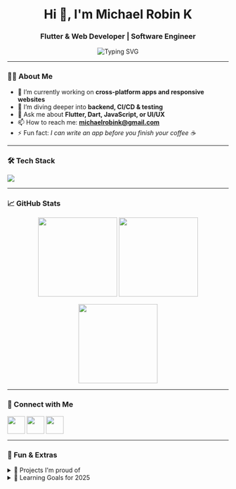 <h1 align="center">Hi 👋, I'm Michael Robin K</h1>
<h3 align="center">Flutter & Web Developer | Software Engineer</h3>

<p align="center">
  <img src="https://readme-typing-svg.herokuapp.com?font=Fira+Code&duration=3000&pause=1000&center=true&vCenter=true&width=435&lines=Passionate+Flutter+Developer;Web+Development+Enthusiast;Clean+Code+Advocate;Always+learning+new+tech" alt="Typing SVG" />
</p>

---

### 👨‍💻 About Me

- 🔭 I’m currently working on **cross-platform apps and responsive websites**
- 🌱 I’m diving deeper into **backend, CI/CD & testing**
- 💬 Ask me about **Flutter, Dart, JavaScript, or UI/UX**
- 📫 How to reach me: **michaelrobink@gmail.com**
- ⚡ Fun fact: *I can write an app before you finish your coffee ☕*

---

### 🛠️ Tech Stack

<p align="left">
  <img src="https://skillicons.dev/icons?i=flutter,dart,js,html,css,react,nodejs,firebase,mongodb,figma,git,github,linux" />
</p>

---

### 📈 GitHub Stats

<p align="center">
  <img src="https://github-readme-stats.vercel.app/api?username=Robinbinu&show_icons=true&theme=tokyonight" height="180"/>
  <img src="https://github-readme-streak-stats.herokuapp.com/?user=Robinbinu&theme=tokyonight" height="180"/>
</p>

<p align="center">
  <img src="https://github-readme-stats.vercel.app/api/top-langs/?username=Robinbinu&layout=compact&theme=tokyonight" height="180"/>
</p>

---

### 🔗 Connect with Me

<p align="left">
  <a href="https://linkedin.com/in/michaelrobink" target="blank"><img align="center" src="https://skillicons.dev/icons?i=linkedin" height="40" /></a>
  <a href="mailto:michael.robink@gmailcom"><img align="center" src="https://skillicons.dev/icons?i=gmail" height="40" /></a>
  <a href="https://twitter.com/michaelrobink" target="blank"><img align="center" src="https://skillicons.dev/icons?i=twitter" height="40" /></a>
</p>

---

### 🧩 Fun & Extras

<details>
  <summary>📌 Projects I'm proud of</summary>
  <ul>
    <li><b>🏆 Portfolio App:</b> Cross-platform Flutter app showcasing my work</li>
    <li><b>🌐 Weather Web App:</b> Beautiful UI with real-time weather API</li>
    <li><b>🧠 AI Chatbot:</b> A smart bot using NLP and Flutter</li>
  </ul>
</details>

<details>
  <summary>🧠 Learning Goals for 2025</summary>
  <ul>
    <li>🔒 Improve security in apps</li>
    <li>⚙️ Master DevOps and CI/CD</li>
    <li>📲 Release an app to Play Store & App Store</li>
  </ul>
</details>

<!--# 👋 Hi, I’m Michael  Robin
- 👀 I’m interested in unspecific eccentric stuff
- 🌱 I’m currently learning B.tech - Computer Science Engineering
- 💞️ I’m looking to collaborate on anything interesting.
- 📫 Reach me through michael.robink@pec.edu



<p align="center">
<!--br>
<a href="https://u8views.com/github/Robinbinu"><img src="https://u8views.com/api/v1/github/profiles/91971225/views/day-week-month-total-count.svg"></a>
<br>
<img align="centre" width="100%" src="http://github-profile-summary-cards.vercel.app/api/cards/profile-details?username=Robinbinu&theme=vision_friendly_dark"/>
<img align="left" width="45%" src="http://github-profile-summary-cards.vercel.app/api/cards/most-commit-language?username=Robinbinu&theme=vision_friendly_dark&exclude=default"/>
<img align="left" width="45%" src="http://github-profile-summary-cards.vercel.app/api/cards/stats?username=Robinbinu&theme=vision_friendly_dark"/>
<br>
<!--img align="centre" width="45%" src="http://github-profile-summary-cards.vercel.app/api/cards/repos-per-language?username=Robinbinu&theme=vision_friendly_dark&exclude=default"/>

<!--img align="centre" width="45%" src="https://github-readme-stats.vercel.app/api/top-langs/?username=Robinbinu&layout=compact"/>

<!---
<img align="right" src="https://img.shields.io/badge/c-%2300599C.svg?style=for-the-badge&logo=c&logoColor=white"/>

<img align="right" src="https://img.shields.io/badge/c++-%2300599C.svg?style=for-the-badge&logo=c%2B%2B&logoColor=white"/> --->








<!---
Robinbinu/Robinbinu is a ✨ special ✨ repository because its `README.md` (this file) appears on your GitHub profile.
You can click the Preview link to take a look at your changes.
--->
<!---
**#30NitesOfCode:**
[Check out my progress](https://www.codedex.io/@sonny/30-nites-of-code?pet=season-one)  
--->
